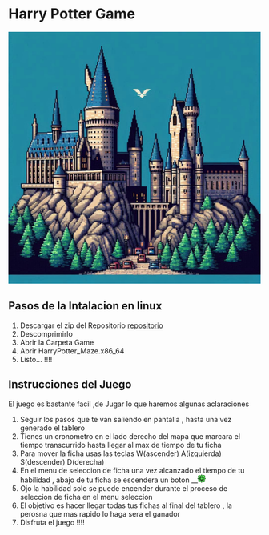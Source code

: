 
# Harry Potter Game 

![Imagen de un castillo](/Logica%20Del%20Juego/Images_Informe/Portada.jpeg)



## Pasos de  la Intalacion en linux
1. Descargar el zip del Repositorio [repositorio](https://github.com/Jcyern/__Archivo_zip.git)
2. Descomprimirlo
3. Abrir la Carpeta  Game  
4. Abrir HarryPotter_Maze.x86_64
5. Listo... !!!!



## Instrucciones del Juego
El juego es bastante facil ,de Jugar lo que haremos algunas aclaraciones 

1. Seguir los pasos que te van saliendo en pantalla , hasta una vez generado el tablero 
2. Tienes un cronometro en el lado derecho del mapa que marcara el tiempo transcurrido hasta llegar al max de tiempo de tu ficha  
3. Para mover la ficha usas las teclas W(ascender) A(izquierda) S(descender) D(derecha)
4. En el menu de seleccion de ficha una vez alcanzado el tiempo de tu habilidad , abajo de tu ficha se escendera un boton   __![boton verde](/Logica%20Del%20Juego/Images_Informe/Activador/small_green_flower_resource_divider__free_use__by_triangularpixels_d83mglk.png)
5. Ojo la habilidad solo se puede encender durante el proceso  de seleccion de ficha en el menu seleccion 
6. El objetivo  es hacer llegar todas tus fichas al final del tablero , la perosna que mas rapido lo haga sera el ganador
7. Disfruta el juego !!!! 






